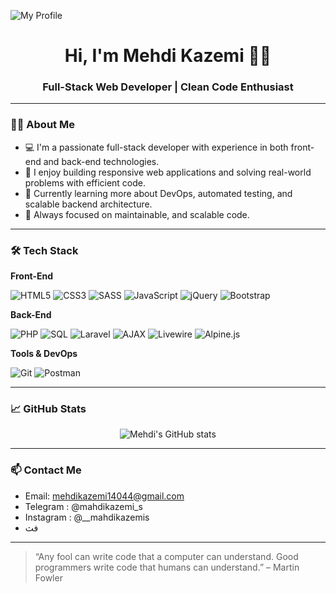 ![My Profile](https://github.com/user-attachments/assets/e842ec8f-c2a7-43c0-bc67-b200ae082d60)
<h1 align="center">Hi, I'm Mehdi Kazemi 👨‍💻</h1>
<h3 align="center">Full-Stack Web Developer | Clean Code Enthusiast </h3>

---

### 👨‍💻 About Me

- 💻 I'm a passionate full-stack developer with experience in both front-end and back-end technologies.
- 🚀 I enjoy building responsive web applications and solving real-world problems with efficient code.
- 🌱 Currently learning more about DevOps, automated testing, and scalable backend architecture.
- 🎯 Always focused on maintainable, and scalable code.

---

### 🛠️ Tech Stack

**Front-End**

![HTML5](https://img.shields.io/badge/HTML5-E34F26?style=flat-square&logo=html5&logoColor=white)
![CSS3](https://img.shields.io/badge/CSS3-1572B6?style=flat-square&logo=css3&logoColor=white)
![SASS](https://img.shields.io/badge/SASS-CC6699?style=flat-square&logo=sass&logoColor=white)
![JavaScript](https://img.shields.io/badge/JavaScript-F7DF1E?style=flat-square&logo=javascript&logoColor=black)
![jQuery](https://img.shields.io/badge/jQuery-0769AD?style=flat-square&logo=jquery&logoColor=white)
![Bootstrap](https://img.shields.io/badge/Bootstrap-7952B3?style=flat-square&logo=bootstrap&logoColor=white)

**Back-End**

![PHP](https://img.shields.io/badge/PHP-777BB4?style=flat-square&logo=php&logoColor=white)
![SQL](https://img.shields.io/badge/SQL-4479A1?style=flat-square&logo=mysql&logoColor=white)
![Laravel](https://img.shields.io/badge/Laravel-FF2D20?style=flat-square&logo=laravel&logoColor=white)
![AJAX](https://img.shields.io/badge/AJAX-00599C?style=flat-square)
![Livewire](https://img.shields.io/badge/Livewire-4E5D94?style=flat-square&logo=laravel&logoColor=white)
![Alpine.js](https://img.shields.io/badge/Alpine.js-8BC0D0?style=flat-square&logo=alpine.js&logoColor=black)

**Tools & DevOps**

![Git](https://img.shields.io/badge/Git-F05032?style=flat-square&logo=git&logoColor=white)
![Postman](https://img.shields.io/badge/Postman-FF6C37?style=flat-square&logo=postman&logoColor=white)

---

### 📈 GitHub Stats

<p align="center">
  <img src="https://github-readme-stats.vercel.app/api?username=MahdiKazemiii&show_icons=true&theme=default" alt="Mehdi's GitHub stats" />
</p>

---

### 📫 Contact Me
- Email: mehdikazemi14044@gmail.com
- Telegram : @mahdikazemi_s
- Instagram : @__mahdikazemis
- فث
<!-- - LinkedIn: [linkedin.com/in/mehdi-kazemi](https://linkedin.com/in/MahdiKazemiii)  -->
<!-- Website: [mehdi-kazemi.dev](https://mehdi-kazemi.dev) -->

---

> “Any fool can write code that a computer can understand. Good programmers write code that humans can understand.” – Martin Fowler
